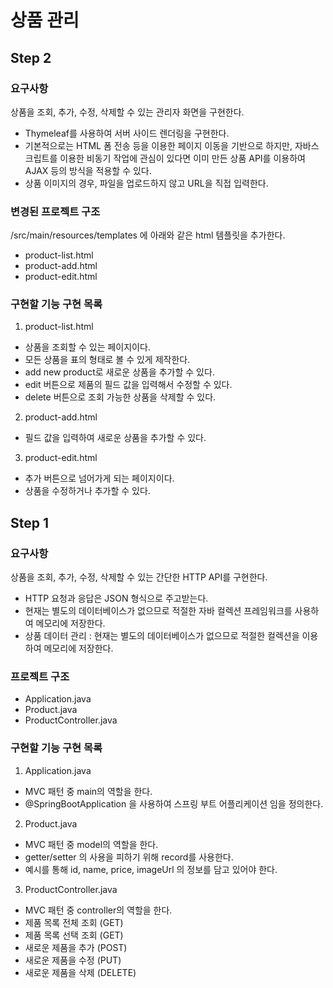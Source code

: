 # 상품 관리
## Step 2
### 요구사항
상품을 조회, 추가, 수정, 삭제할 수 있는 관리자 화면을 구현한다.
- Thymeleaf를 사용하여 서버 사이드 렌더링을 구현한다.
- 기본적으로는 HTML 폼 전송 등을 이용한 페이지 이동을 기반으로 하지만, 자바스크립트를 이용한 비동기 작업에 관심이 있다면 이미 만든 상품 API를 이용하여 AJAX 등의 방식을 적용할 수 있다.
- 상품 이미지의 경우, 파일을 업로드하지 않고 URL을 직접 입력한다.
### 변경된 프로젝트 구조
/src/main/resources/templates 에 아래와 같은 html 템플릿을 추가한다.
- product-list.html
- product-add.html
- product-edit.html
### 구현할 기능 구현 목록
1. product-list.html
- 상품을 조회할 수 있는 페이지이다.
- 모든 상품을 표의 형태로 볼 수 있게 제작한다.
- add new product로 새로운 상품을 추가할 수 있다.
- edit 버튼으로 제품의 필드 값을 입력해서 수정할 수 있다.
- delete 버튼으로 조회 가능한 상품을 삭제할 수 있다.
2. product-add.html
- 필드 값을 입력하여 새로운 상품을 추가할 수 있다.
3. product-edit.html
- 추가 버튼으로 넘어가게 되는 페이지이다.
- 상품을 수정하거나 추가할 수 있다.
## Step 1
### 요구사항
상품을 조회, 추가, 수정, 삭제할 수 있는 간단한 HTTP API를 구현한다.
- HTTP 요청과 응답은 JSON 형식으로 주고받는다.
- 현재는 별도의 데이터베이스가 없으므로 적절한 자바 컬렉션 프레임워크를 사용하여 메모리에 저장한다.
- 상품 데이터 관리 : 현재는 별도의 데이터베이스가 없으므로 적절한 컬렉션을 이용하여 메모리에 저장한다.
### 프로젝트 구조
- Application.java
- Product.java
- ProductController.java
### 구현할 기능 구현 목록
1. Application.java
- MVC 패턴 중 main의 역할을 한다.
- @SpringBootApplication 을 사용하여 스프링 부트 어플리케이션 임을 정의한다.
2. Product.java
- MVC 패턴 중 model의 역할을 한다.
- getter/setter 의 사용을 피하기 위해 record를 사용한다.
- 예시를 통해 id, name, price, imageUrl 의 정보를 담고 있어야 한다.
3. ProductController.java
- MVC 패턴 중 controller의 역할을 한다.
- 제품 목록 전체 조회 (GET)
- 제품 목록 선택 조회 (GET)
- 새로운 제품을 추가 (POST)
- 새로운 제품을 수정 (PUT)
- 새로운 제품을 삭제 (DELETE)

